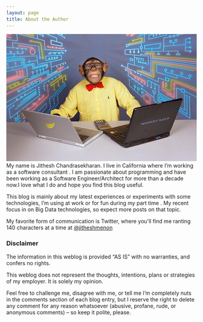 ```yaml
---
layout: page
title: About the Author
---
```



<img src= "/images/chimp.JPG" alt="">
My name is Jithesh Chandrasekharan. I  live in  California where I’m working as a software consultant . I am passionate about programming and have been working as a Software Engineer/Architect for more than a decade now.I love what I do and hope you find this blog useful.  

This blog is mainly about my latest experiences or experiments with some technologies, I’m using at work or for fun during my part time . My recent focus in on Big Data technologies, so expect more posts on that topic. 

My favorite form of communication is Twitter, where you'll find me ranting 140 characters at a time at <span><a href="https://twitter.com/JitheshMenon" target="_blank" title="twitter">@jitheshmenon</a></span>

### Disclaimer  

The information in this weblog is provided “AS IS” with no warranties, and confers no rights.

This weblog does not represent the thoughts, intentions, plans or strategies of my employer. It is solely my opinion.

Feel free to challenge me, disagree with me, or tell me I’m completely nuts in the comments section of each blog entry, but I reserve the right to delete any comment for any reason whatsoever (abusive, profane, rude, or anonymous comments) – so keep it polite, please.





 